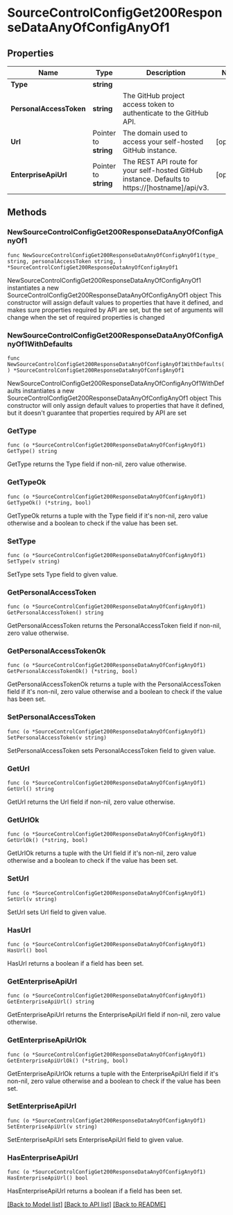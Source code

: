 # SourceControlConfigGet200ResponseDataAnyOfConfigAnyOf1

## Properties

Name | Type | Description | Notes
------------ | ------------- | ------------- | -------------
**Type** | **string** |  | 
**PersonalAccessToken** | **string** | The GitHub project access token to authenticate to the GitHub API.  | 
**Url** | Pointer to **string** | The domain used to access your self-hosted GitHub instance. | [optional] 
**EnterpriseApiUrl** | Pointer to **string** | The REST API route for your self-hosted GitHub instance. Defaults to https://[hostname]/api/v3. | [optional] 

## Methods

### NewSourceControlConfigGet200ResponseDataAnyOfConfigAnyOf1

`func NewSourceControlConfigGet200ResponseDataAnyOfConfigAnyOf1(type_ string, personalAccessToken string, ) *SourceControlConfigGet200ResponseDataAnyOfConfigAnyOf1`

NewSourceControlConfigGet200ResponseDataAnyOfConfigAnyOf1 instantiates a new SourceControlConfigGet200ResponseDataAnyOfConfigAnyOf1 object
This constructor will assign default values to properties that have it defined,
and makes sure properties required by API are set, but the set of arguments
will change when the set of required properties is changed

### NewSourceControlConfigGet200ResponseDataAnyOfConfigAnyOf1WithDefaults

`func NewSourceControlConfigGet200ResponseDataAnyOfConfigAnyOf1WithDefaults() *SourceControlConfigGet200ResponseDataAnyOfConfigAnyOf1`

NewSourceControlConfigGet200ResponseDataAnyOfConfigAnyOf1WithDefaults instantiates a new SourceControlConfigGet200ResponseDataAnyOfConfigAnyOf1 object
This constructor will only assign default values to properties that have it defined,
but it doesn't guarantee that properties required by API are set

### GetType

`func (o *SourceControlConfigGet200ResponseDataAnyOfConfigAnyOf1) GetType() string`

GetType returns the Type field if non-nil, zero value otherwise.

### GetTypeOk

`func (o *SourceControlConfigGet200ResponseDataAnyOfConfigAnyOf1) GetTypeOk() (*string, bool)`

GetTypeOk returns a tuple with the Type field if it's non-nil, zero value otherwise
and a boolean to check if the value has been set.

### SetType

`func (o *SourceControlConfigGet200ResponseDataAnyOfConfigAnyOf1) SetType(v string)`

SetType sets Type field to given value.


### GetPersonalAccessToken

`func (o *SourceControlConfigGet200ResponseDataAnyOfConfigAnyOf1) GetPersonalAccessToken() string`

GetPersonalAccessToken returns the PersonalAccessToken field if non-nil, zero value otherwise.

### GetPersonalAccessTokenOk

`func (o *SourceControlConfigGet200ResponseDataAnyOfConfigAnyOf1) GetPersonalAccessTokenOk() (*string, bool)`

GetPersonalAccessTokenOk returns a tuple with the PersonalAccessToken field if it's non-nil, zero value otherwise
and a boolean to check if the value has been set.

### SetPersonalAccessToken

`func (o *SourceControlConfigGet200ResponseDataAnyOfConfigAnyOf1) SetPersonalAccessToken(v string)`

SetPersonalAccessToken sets PersonalAccessToken field to given value.


### GetUrl

`func (o *SourceControlConfigGet200ResponseDataAnyOfConfigAnyOf1) GetUrl() string`

GetUrl returns the Url field if non-nil, zero value otherwise.

### GetUrlOk

`func (o *SourceControlConfigGet200ResponseDataAnyOfConfigAnyOf1) GetUrlOk() (*string, bool)`

GetUrlOk returns a tuple with the Url field if it's non-nil, zero value otherwise
and a boolean to check if the value has been set.

### SetUrl

`func (o *SourceControlConfigGet200ResponseDataAnyOfConfigAnyOf1) SetUrl(v string)`

SetUrl sets Url field to given value.

### HasUrl

`func (o *SourceControlConfigGet200ResponseDataAnyOfConfigAnyOf1) HasUrl() bool`

HasUrl returns a boolean if a field has been set.

### GetEnterpriseApiUrl

`func (o *SourceControlConfigGet200ResponseDataAnyOfConfigAnyOf1) GetEnterpriseApiUrl() string`

GetEnterpriseApiUrl returns the EnterpriseApiUrl field if non-nil, zero value otherwise.

### GetEnterpriseApiUrlOk

`func (o *SourceControlConfigGet200ResponseDataAnyOfConfigAnyOf1) GetEnterpriseApiUrlOk() (*string, bool)`

GetEnterpriseApiUrlOk returns a tuple with the EnterpriseApiUrl field if it's non-nil, zero value otherwise
and a boolean to check if the value has been set.

### SetEnterpriseApiUrl

`func (o *SourceControlConfigGet200ResponseDataAnyOfConfigAnyOf1) SetEnterpriseApiUrl(v string)`

SetEnterpriseApiUrl sets EnterpriseApiUrl field to given value.

### HasEnterpriseApiUrl

`func (o *SourceControlConfigGet200ResponseDataAnyOfConfigAnyOf1) HasEnterpriseApiUrl() bool`

HasEnterpriseApiUrl returns a boolean if a field has been set.


[[Back to Model list]](../README.md#documentation-for-models) [[Back to API list]](../README.md#documentation-for-api-endpoints) [[Back to README]](../README.md)


